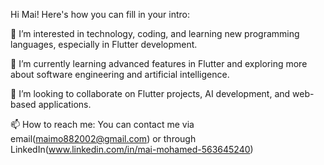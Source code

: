 Hi Mai! Here's how you can fill in your intro:

👀 I’m interested in technology, coding, and learning new programming languages, especially in Flutter development.

🌱 I’m currently learning advanced features in Flutter and exploring more about software engineering and artificial intelligence.

💞️ I’m looking to collaborate on Flutter projects, AI development, and web-based applications.

📫 How to reach me: You can contact me via email(maimo882002@gmail.com) or through LinkedIn(www.linkedin.com/in/mai-mohamed-563645240)

